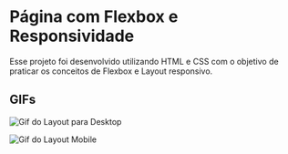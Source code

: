 #        Página com Flexbox e Responsividade

Esse projeto foi desenvolvido utilizando HTML e CSS com o objetivo de praticar os conceitos de Flexbox e Layout responsivo.



##                                             GIFs

![Gif do Layout para Desktop](https://github.com/JSenun/front-end-practice-project/blob/master/desktop.gif)

![Gif do Layout Mobile](https://github.com/JSenun/front-end-practice-project/blob/master/mobile.gif)




